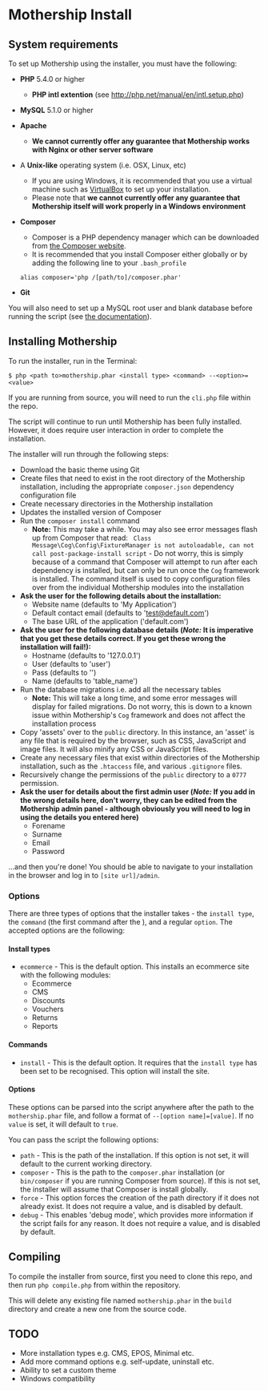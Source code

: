 # Mothership Install

## System requirements

To set up Mothership using the installer, you must have the following:

+ **PHP** 5.4.0 or higher
	+ **PHP intl extention** (see <a href="http://php.net/manual/en/intl.setup.php">http://php.net/manual/en/intl.setup.php</a>) 
+ **MySQL** 5.1.0 or higher
+ **Apache**
	+ **We cannot currently offer any guarantee that Mothership works with Nginx or other server software**
+ A **Unix-like** operating system (i.e. OSX, Linux, etc)
	+ If you are using Windows, it is recommended that you use a virtual machine such as
	 <a href="https://www.virtualbox.org/">VirtualBox</a> to set up your installation.
	+ Please note that **we cannot currently offer any guarantee that Mothership itself will work properly in a Windows environment**
+ **Composer**
	+ Composer is a PHP dependency manager which can be downloaded from <a href="https://getcomposer.org/download/">the Composer website</a>.
	+ It is recommended that you install Composer either globally or by adding the following line to your `.bash_profile`
	
	```
	alias composer='php /[path/to]/composer.phar'

	```
+ **Git**

You will also need to set up a MySQL root user and blank database before running the script (see <a href="http://dev.mysql.com/doc/refman/5.0/en/creating-database.html">the documentation</a>).


## Installing Mothership
To run the installer, run in the Terminal:

```
$ php <path to>mothership.phar <install type> <command> --<option>=<value>
```

If you are running from source, you will need to run the `cli.php` file within the repo.

The script will continue to run until Mothership has been fully installed. However, it does require user interaction in order to complete the installation.

The installer will run through the following steps:

+ Download the basic theme using Git
+ Create files that need to exist in the root directory of the Mothership installation, including the appropriate `composer.json` dependency configuration file
+ Create necessary directories in the Mothership installation
+ Updates the installed version of Composer
+ Run the `composer install` command
	+ **Note:** This may take a while. You may also see error messages flash up from Composer that read: `
Class Message\Cog\Config\FixtureManager is not autoloadable, can not call post-package-install script` - Do not worry, this is simply because of a command that Composer will attempt to run after each dependency is installed, but can only be run once the `Cog` framework is installed. The command itself is used to copy configuration files over from the individual Mothership modules into the installation
+ **Ask the user for the following details about the installation:**
	+ Website name (defaults to 'My Application')
	+ Default contact email (defaults to 'test@default.com')
	+ The base URL of the application ('default.com')
+ **Ask the user for the following database details (*Note:* It is imperative that you get these details correct. If you get these wrong the installation will fail!):**
	+ Hostname (defaults to '127.0.0.1')
	+ User (defaults to 'user')
	+ Pass (defaults to '')
	+ Name (defaults to 'table_name')
+ Run the database migrations i.e. add all the necessary tables
	+ **Note:** This will take a long time, and some error messages will display for failed migrations. Do not worry, this is down to a known issue within Mothership's `Cog` framework and does not affect the installation process
+ Copy 'assets' over to the `public` directory. In this instance, an 'asset' is any file that is required by the browser, such as CSS, JavaScript and image files. It will also minify any CSS or JavaScript files.
+ Create any necessary files that exist within directories of the Mothership installation, such as the `.htaccess` file, and various `.gitignore` files.
+ Recursively change the permissions of the `public` directory to a `0777` permission.
+ **Ask the user for details about the first admin user (*Note:* If you add in the wrong details here, don't worry, they can be edited from the Mothership admin panel - although obviously you will need to log in using the details you entered here)**
	+ Forename
	+ Surname
	+ Email
	+ Password

...and then you're done! You should be able to navigate to your installation in the browser and log in to `[site url]/admin`.


### Options

There are three types of options that the installer takes - the `install type`, the `command` (the first command after the ), and a regular `option`. The accepted options are the following:

#### Install types
+ `ecommerce` - This is the default option. This installs an ecommerce site with the following modules:
	+ Ecommerce
	+ CMS
	+ Discounts
	+ Vouchers
	+ Returns
	+ Reports

#### Commands
+ `install` - This is the default option. It requires that the `install type` has been set to be recognised. This option will install the site.

#### Options
These options can be parsed into the script anywhere after the path to the `mothership.phar` file, and follow a format of `--[option name]=[value]`. If no `value` is set, it will default to `true`.

You can pass the script the following options:

+ `path` - This is the path of the installation. If this option is not set, it will default to the current working directory.
+ `composer` - This is the path to the `composer.phar` installation (or `bin/composer` if you are running Composer from source). If this is not set, the installer will assume that Composer is install globally.
+ `force` - This option forces the creation of the path directory if it does not already exist. It does not require a value, and is disabled by default.
+ `debug` - This enables 'debug mode', which provides more information if the script fails for any reason. It does not require a value, and is disabled by default.

## Compiling

To compile the installer from source, first you need to clone this repo, and then run `php compile.php` from within the repository.

This will delete any existing file named `mothership.phar` in the `build` directory and create a new one from the source code.

## TODO
+ More installation types e.g. CMS, EPOS, Minimal etc.
+ Add more command options e.g. self-update, uninstall etc.
+ Ability to set a custom theme
+ Windows compatibility